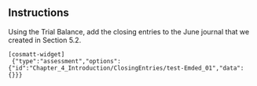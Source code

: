 ## Instructions

Using the Trial Balance, add the closing entries to the June journal that we created in Section 5.2.

```
[cosmatt-widget]
 {"type":"assessment","options":{"id":"Chapter_4_Introduction/ClosingEntries/test-Emded_01","data":{}}} 
```
